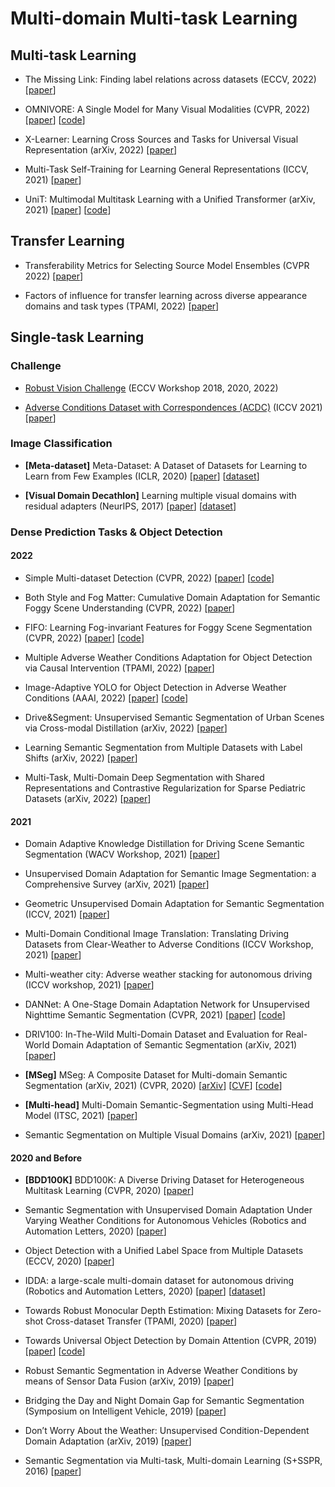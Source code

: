 # Multi-domain Multi-task Learning

## Multi-task Learning

* The Missing Link: Finding label relations across datasets (ECCV, 2022) [[paper](https://arxiv.org/pdf/2206.04453)]

* OMNIVORE: A Single Model for Many Visual Modalities (CVPR, 2022) [[paper](https://arxiv.org/pdf/2201.08377.pdf)] [[code](https://github.com/facebookresearch/omnivore)]

* X-Learner: Learning Cross Sources and Tasks for Universal Visual Representation (arXiv, 2022) [[paper](https://arxiv.org/pdf/2203.08764.pdf)]

* Multi-Task Self-Training for Learning General Representations (ICCV, 2021) [[paper](https://openaccess.thecvf.com/content/ICCV2021/papers/Ghiasi_Multi-Task_Self-Training_for_Learning_General_Representations_ICCV_2021_paper.pdf)]

* UniT: Multimodal Multitask Learning with a Unified Transformer (arXiv, 2021) [[paper](https://arxiv.org/pdf/2102.10772.pdf)] [[code](https://github.com/facebookresearch/mmf)]

## Transfer Learning

* Transferability Metrics for Selecting Source Model Ensembles (CVPR 2022) [[paper](https://openaccess.thecvf.com/content/CVPR2022/papers/Agostinelli_Transferability_Metrics_for_Selecting_Source_Model_Ensembles_CVPR_2022_paper.pdf)]

* Factors of influence for transfer learning across diverse appearance domains and task types (TPAMI, 2022) [[paper](https://arxiv.org/pdf/2103.13318)]

## Single-task Learning

### Challenge

* [Robust Vision Challenge](http://www.robustvision.net/index.php) (ECCV Workshop 2018, 2020, 2022)

* [Adverse Conditions Dataset with Correspondences (ACDC)](https://acdc.vision.ee.ethz.ch) (ICCV 2021) [[paper](https://acdc.vision.ee.ethz.ch/other/ACDC_the_Adverse_Conditions_Dataset_with_Correspondences_for_semantic_driving_scene_understanding-Sakaridis+Dai+Van_Gool-ICCV_21.pdf)]

### Image Classification

* **[Meta-dataset]** Meta-Dataset: A Dataset of Datasets for Learning to Learn from Few Examples (ICLR, 2020) [[paper](https://openreview.net/pdf?id=rkgAGAVKPr)] [[dataset](https://github.com/google-research/meta-dataset)]

* **[Visual Domain Decathlon]** Learning multiple visual domains with residual adapters (NeurIPS, 2017) [[paper](https://arxiv.org/abs/1705.08045)] [[dataset](https://www.robots.ox.ac.uk/~vgg/decathlon/)]

### Dense Prediction Tasks & Object Detection

#### 2022

* Simple Multi-dataset Detection (CVPR, 2022) [[paper](http://www.philkr.net/media/zhou2022simple.pdf)] [[code](https://github.com/xingyizhou/UniDet)]
* Both Style and Fog Matter: Cumulative Domain Adaptation for Semantic Foggy Scene Understanding (CVPR, 2022) [[paper](https://openaccess.thecvf.com/content/CVPR2022/papers/Ma_Both_Style_and_Fog_Matter_Cumulative_Domain_Adaptation_for_Semantic_CVPR_2022_paper.pdf)]

* FIFO: Learning Fog-invariant Features for Foggy Scene Segmentation (CVPR, 2022) [[paper](https://arxiv.org/pdf/2204.01587.pdf)] [[code](https://github.com/sohyun-l/fifo)]

* Multiple Adverse Weather Conditions Adaptation for Object Detection via Causal Intervention (TPAMI, 2022) [[paper](https://ieeexplore.ieee.org/stamp/stamp.jsp?tp=&arnumber=9756301)]

* Image-Adaptive YOLO for Object Detection in Adverse Weather Conditions (AAAI, 2022) [[paper](https://arxiv.org/abs/2112.08088v2)] [[code](https://github.com/wenyyu/Image-Adaptive-YOLO)]

* Drive&Segment: Unsupervised Semantic Segmentation of Urban Scenes via Cross-modal Distillation (arXiv, 2022) [[paper](https://arxiv.org/pdf/2203.11160.pdf)]

* Learning Semantic Segmentation from Multiple Datasets with Label Shifts (arXiv, 2022) [[paper](https://arxiv.org/pdf/2202.14030.pdf)]

* Multi-Task, Multi-Domain Deep Segmentation with Shared Representations and Contrastive Regularization for Sparse Pediatric Datasets (arXiv, 2022) [[paper](https://arxiv.org/pdf/2105.10310.pdf)]

#### 2021

* Domain Adaptive Knowledge Distillation for Driving Scene Semantic Segmentation (WACV Workshop, 2021) [[paper](https://arxiv.org/pdf/2011.08007.pdf)]

* Unsupervised Domain Adaptation for Semantic Image Segmentation: a Comprehensive Survey (arXiv, 2021) [[paper](https://arxiv.org/pdf/2112.03241.pdf)]

* Geometric Unsupervised Domain Adaptation for Semantic Segmentation (ICCV, 2021) [[paper](https://openaccess.thecvf.com/content/ICCV2021/papers/Guizilini_Geometric_Unsupervised_Domain_Adaptation_for_Semantic_Segmentation_ICCV_2021_paper.pdf)]

* Multi-Domain Conditional Image Translation: Translating Driving Datasets from Clear-Weather to Adverse Conditions (ICCV Workshop, 2021) [[paper](https://openaccess.thecvf.com/content/ICCV2021W/ILDAV/papers/Vinod_Multi-Domain_Conditional_Image_Translation_Translating_Driving_Datasets_From_Clear-Weather_to_ICCVW_2021_paper.pdf)]

* Multi-weather city: Adverse weather stacking for autonomous driving (ICCV workshop, 2021) [[paper](https://openaccess.thecvf.com/content/ICCV2021W/AVVision/papers/Musat_Multi-Weather_City_Adverse_Weather_Stacking_for_Autonomous_Driving_ICCVW_2021_paper.pdf)]

* DANNet: A One-Stage Domain Adaptation Network for Unsupervised Nighttime Semantic Segmentation (CVPR, 2021) [[paper](https://openaccess.thecvf.com/content/CVPR2021/papers/Wu_DANNet_A_One-Stage_Domain_Adaptation_Network_for_Unsupervised_Nighttime_Semantic_CVPR_2021_paper.pdf)] [[code](https://github.com/W-zx-Y/DANNet)]

* DRIV100: In-The-Wild Multi-Domain Dataset and Evaluation for Real-World Domain Adaptation of Semantic Segmentation (arXiv, 2021) [[paper](https://arxiv.org/pdf/2102.00150.pdf)]

* **[MSeg]** MSeg: A Composite Dataset for Multi-domain Semantic Segmentation (arXiv, 2021) (CVPR, 2020) [[arXiv](https://arxiv.org/pdf/2112.13762.pdf)] [[CVF](http://vladlen.info/papers/MSeg.pdf)] [[code](https://github.com/mseg-dataset/mseg-api)]

* **[Multi-head]** Multi-Domain Semantic-Segmentation using Multi-Head Model (ITSC, 2021) [[paper](https://ieeexplore.ieee.org/stamp/stamp.jsp?tp=&arnumber=9564940)]

* Semantic Segmentation on Multiple Visual Domains (arXiv, 2021) [[paper](https://arxiv.org/pdf/2107.04326.pdf)]

#### 2020 and Before

* **[BDD100K]** BDD100K: A Diverse Driving Dataset for Heterogeneous Multitask Learning (CVPR, 2020) [[paper](https://arxiv.org/pdf/1805.04687.pdf)]

* Semantic Segmentation with Unsupervised Domain Adaptation Under Varying Weather Conditions for Autonomous Vehicles (Robotics and Automation Letters, 2020) [[paper](https://ieeexplore.ieee.org/stamp/stamp.jsp?tp=&arnumber=9025254)]

* Object Detection with a Unified Label Space from Multiple Datasets (ECCV, 2020) [[paper](https://arxiv.org/pdf/2008.06614.pdf)]

* IDDA: a large-scale multi-domain dataset for autonomous driving (Robotics and Automation Letters, 2020) [[paper](http://ras.papercept.net/images/temp/IROS/files/2790.pdf)] [[dataset](https://zenodo.org/record/4389243#.YmHOgC-B0Us)]

* Towards Robust Monocular Depth Estimation: Mixing Datasets for Zero-shot Cross-dataset Transfer (TPAMI, 2020) [[paper](https://arxiv.org/pdf/1907.01341.pdf)]

* Towards Universal Object Detection by Domain Attention (CVPR, 2019) [[paper](https://arxiv.org/pdf/1904.04402.pdf)] [[code](https://github.com/frank-xwang/towards-universal-object-detection)]

* Robust Semantic Segmentation in Adverse Weather Conditions by means of Sensor Data Fusion (arXiv, 2019) [[paper](https://arxiv.org/pdf/1905.10117.pdf)]

* Bridging the Day and Night Domain Gap for Semantic Segmentation (Symposium on Intelligent Vehicle, 2019) [[paper](http://www.wangkaiwei.org/file/publications/iv2019_eduardo.pdf)]

* Don’t Worry About the Weather: Unsupervised Condition-Dependent Domain Adaptation (arXiv, 2019) [[paper](https://arxiv.org/pdf/1907.11004.pdf)]

* Semantic Segmentation via Multi-task, Multi-domain Learning (S+SSPR, 2016) [[paper](https://hal.archives-ouvertes.fr/hal-01376998/file/Semantic_Segmentation_via_Multi-task_Multi-domain_Learning.pdf)]


